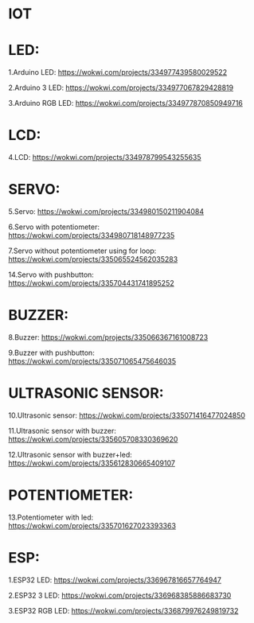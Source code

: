 # IOT
# LED:

1.Arduino LED: https://wokwi.com/projects/334977439580029522 <br>

2.Arduino 3 LED: https://wokwi.com/projects/334977067829428819<br>

3.Arduino RGB LED: https://wokwi.com/projects/334977870850949716<br>

# LCD:

4.LCD: https://wokwi.com/projects/334978799543255635<br>

# SERVO:

5.Servo: https://wokwi.com/projects/334980150211904084<br>

6.Servo with potentiometer: https://wokwi.com/projects/334980718148977235<br>

7.Servo without potentiometer using for loop: https://wokwi.com/projects/335065524562035283<br>

14.Servo with pushbutton: https://wokwi.com/projects/335704431741895252<br>

# BUZZER:

8.Buzzer: https://wokwi.com/projects/335066367161008723<br>

9.Buzzer with pushbutton: https://wokwi.com/projects/335071065475646035<br>

# ULTRASONIC SENSOR:

10.Ultrasonic sensor: https://wokwi.com/projects/335071416477024850<br>

11.Ultrasonic sensor with buzzer: https://wokwi.com/projects/335605708330369620<br>

12.Ultrasonic sensor with buzzer+led: https://wokwi.com/projects/335612830665409107<br>

# POTENTIOMETER:

13.Potentiometer with led: https://wokwi.com/projects/335701627023393363<br>

# ESP:

1.ESP32 LED: https://wokwi.com/projects/336967816657764947<br>

2.ESP32 3 LED: https://wokwi.com/projects/336968385886683730<br>

3.ESP32 RGB LED: https://wokwi.com/projects/336879976249819732<br>
